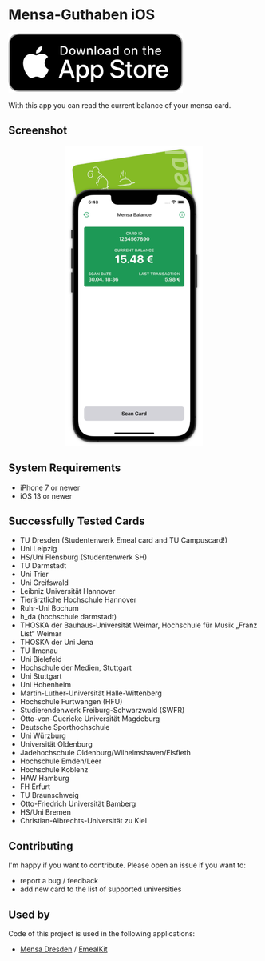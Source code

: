 # Mensa-Guthaben iOS
[![Download on the App Store](.github/appstore-badge.svg)](https://apps.apple.com/us/app/mensa-guthaben/id1476859721)

With this app you can read the current balance of your mensa card.

## Screenshot
<p align="center">
  <img src=".github/screenshot.png" height="600" />
</p>

## System Requirements
- iPhone 7 or newer
- iOS 13 or newer

## Successfully Tested Cards
* TU Dresden (Studentenwerk Emeal card and TU Campuscard!)
* Uni Leipzig
* HS/Uni Flensburg (Studentenwerk SH)
* TU Darmstadt
* Uni Trier
* Uni Greifswald
* Leibniz Universität Hannover
* Tierärztliche Hochschule Hannover
* Ruhr-Uni Bochum
* h_da (hochschule darmstadt)
* THOSKA der Bauhaus-Universität Weimar, Hochschule für Musik „Franz List“ Weimar
* THOSKA der Uni Jena
* TU Ilmenau
* Uni Bielefeld
* Hochschule der Medien, Stuttgart
* Uni Stuttgart
* Uni Hohenheim
* Martin-Luther-Universität Halle-Wittenberg
* Hochschule Furtwangen (HFU)
* Studierendenwerk Freiburg-Schwarzwald (SWFR)
* Otto-von-Guericke Universität Magdeburg
* Deutsche Sporthochschule
* Uni Würzburg
* Universität Oldenburg
* Jadehochschule Oldenburg/Wilhelmshaven/Elsfleth
* Hochschule Emden/Leer
* Hochschule Koblenz
* HAW Hamburg
* FH Erfurt
* TU Braunschweig
* Otto-Friedrich Universität Bamberg
* HS/Uni Bremen
* Christian-Albrechts-Universität zu Kiel

## Contributing
I'm happy if you want to contribute. Please open an issue if you want to:
- report a bug / feedback
- add new card to the list of supported universities

## Used by
Code of this project is used in the following applications:
* [Mensa Dresden](https://github.com/kiliankoe/MensaDresden) / [EmealKit](https://github.com/kiliankoe/EmealKit)
